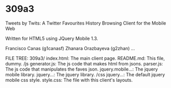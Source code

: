 309a3
=====

Tweets by Twits: A Twitter Favourites History Browsing Client for the Mobile Web 

Written for HTML5 using JQuery Mobile 1.3.

Francisco Canas (g1canasf)
Zhanara Orazbayeva (g2zhan)
...


FILE TREE:
309a3/  index.html: The main client page.
        README.md: This file, dummy.
        /js generator.js: The js code that makes html from jsons.
            parser.js: The js code that manipulates the faves json.
            jquery.mobile...: The jquery mobile library.
            jquery...: The jquery library.
        /css jquery...: The default jquery mobile css style.
             style.css: The file with this client's layouts.
            

